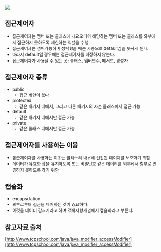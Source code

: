 ![](https://images.velog.io/images/oneofakindscene/post/ba16c4c3-74ef-4fcd-83fb-ce2d4d89793f/image.png)

## 접근제어자
- 접근제어자는 멤버 또는 클래스에 사요오디어 해당하는 멤버 또는 클래스를 외부에서 접근하지 못하도록 제한하는 역할을 수행
- 접근제어자는 생략가능하며 생략했을 때는 자동으로 default임을 뜻하게 된다.
- 따라서 default일 경우에는 접근제어자를 지정하지 않는다.
- 접근제어자가 사용될 수 있는 곳: 클래스, 멤버변수, 메서드, 생성자

## 접근제어자 종류
- public
    - 접근 제한이 없다
- protected
    - 같은 패키지 내에서, 그리고 다른 패키지의 자손 클래스에서 접근 가능
- default
    - 같은 패키지 내에서만 접근 가능
- private
    - 같은 클래스 내에서만 접근 가능

## 접근제어자를 사용하는 이융
- 접근제어자를 사용하는 이유는 클래스의 내부에 선언된 데이터를 보호하기 위함
- 데이터가 유효한 값을 유지하도록 또는 비밀번호 같은 데이터를 외부에서 함부로 변경하지 못하도록 하기 위함

## 캡슐화
- encapsulation
- 외부로부터 접근을 제어하는 것이 중요하다.
- 이것을 데이터 감추기라고 하며 객체지향개념에서 캡슐화라고 부른다.

## 참고자료 출처
[http://www.tcpschool.com/java/java_modifier_accessModifier](http://www.tcpschool.com/java/java_modifier_accessModifier)